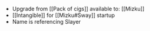 - Upgrade from [[Pack of cigs]] available to: [[Mizku]]
- [[Intangible]] for [[Mizku#Sway]] startup
- Name is referencing Slayer